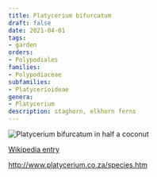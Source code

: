 ```yaml
---
title: Platycerium bifurcatum
draft: false
date: 2021-04-01
tags:
- garden
orders:
- Polypodiales
families:
- Polypodiaceae
subfamilies:
- Platycerioideae
genera:
- Platycerium    
description: staghorn, elkhorn ferns
---
```


![Platycerium bifurcatum in half a coconut](./platycerium_bifurcatum.png)

[Wikipedia entry](https://en.m.wikipedia.org/wiki/Platycerium)



http://www.platycerium.co.za/species.htm
